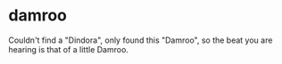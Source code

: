# damroo
 Couldn't find a "Dindora", only found this "Damroo", so the beat you are hearing is that of a little Damroo.
